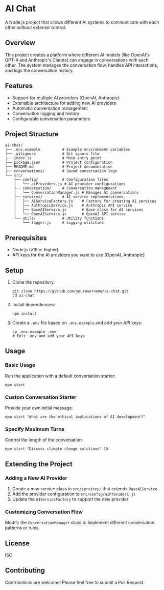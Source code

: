 # AI Chat

A Node.js project that allows different AI systems to communicate with each other without external control.

## Overview

This project creates a platform where different AI models (like OpenAI's GPT-4 and Anthropic's Claude) can engage in conversations with each other. The system manages the conversation flow, handles API interactions, and logs the conversation history.

## Features

- Support for multiple AI providers (OpenAI, Anthropic)
- Extensible architecture for adding new AI providers
- Automatic conversation management
- Conversation logging and history
- Configurable conversation parameters

## Project Structure

```
ai-chat/
├── .env.example          # Example environment variables
├── .gitignore            # Git ignore file
├── index.js              # Main entry point
├── package.json          # Project configuration
├── README.md             # Project documentation
├── conversations/        # Saved conversation logs
└── src/
    ├── config/           # Configuration files
    │   └── aiProviders.js # AI provider configurations
    ├── conversation/     # Conversation management
    │   └── ConversationManager.js # Manages AI conversations
    ├── services/         # AI service implementations
    │   ├── AIServiceFactory.js    # Factory for creating AI services
    │   ├── AnthropicService.js    # Anthropic API service
    │   ├── BaseAIService.js       # Base class for AI services
    │   └── OpenAIService.js       # OpenAI API service
    └── utils/            # Utility functions
        └── logger.js     # Logging utilities
```

## Prerequisites

- Node.js (v18 or higher)
- API keys for the AI providers you want to use (OpenAI, Anthropic)

## Setup

1. Clone the repository:

   ```
   git clone https://github.com/yourusername/ai-chat.git
   cd ai-chat
   ```

2. Install dependencies:

   ```
   npm install
   ```

3. Create a `.env` file based on `.env.example` and add your API keys:
   ```
   cp .env.example .env
   # Edit .env and add your API keys
   ```

## Usage

### Basic Usage

Run the application with a default conversation starter:

```
npm start
```

### Custom Conversation Starter

Provide your own initial message:

```
npm start "What are the ethical implications of AI development?"
```

### Specify Maximum Turns

Control the length of the conversation:

```
npm start "Discuss climate change solutions" 15
```

## Extending the Project

### Adding a New AI Provider

1. Create a new service class in `src/services/` that extends `BaseAIService`
2. Add the provider configuration to `src/config/aiProviders.js`
3. Update the `AIServiceFactory` to support the new provider

### Customizing Conversation Flow

Modify the `ConversationManager` class to implement different conversation patterns or rules.

## License

ISC

## Contributing

Contributions are welcome! Please feel free to submit a Pull Request.
